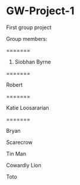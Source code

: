 # GW-Project-1
First group project

Group members:

=======

1) Siobhan Byrne

=======

Robert

=======

Katie Loosararian

=======

Bryan

Scarecrow

Tin Man

Cowardly Lion

Toto


